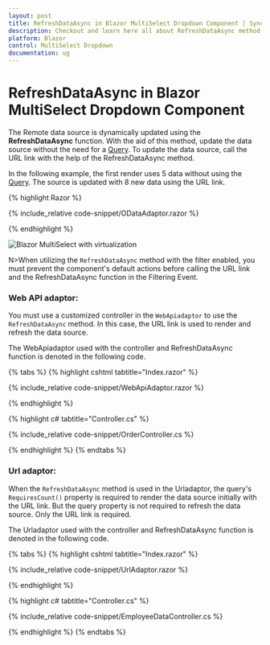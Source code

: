 ```yaml
---
layout: post
title: RefreshDataAsync in Blazor MultiSelect Dropdown Component | Syncfusion
description: Checkout and learn here all about RefreshDataAsync method in Syncfusion Blazor MultiSelect Dropdown component and much more.
platform: Blazor
control: MultiSelect Dropdown
documentation: ug
---
```


# RefreshDataAsync in Blazor MultiSelect Dropdown Component

The Remote data source is dynamically updated using the **RefreshDataAsync** function. With the aid of this method, update the data source without the need for a [Query](https://help.syncfusion.com/cr/blazor/Syncfusion.Blazor.DropDowns.SfDropDownBase-1.html#Syncfusion_Blazor_DropDowns_SfDropDownBase_1_Query). To update the data source, call the URL link with the help of the RefreshDataAsync method.

In the following example, the first render uses 5 data without using the [Query](https://help.syncfusion.com/cr/blazor/Syncfusion.Blazor.DropDowns.SfDropDownBase-1.html#Syncfusion_Blazor_DropDowns_SfDropDownBase_1_Query). The source is updated with 8 new data using the URL link.

{% highlight Razor %}

{% include_relative code-snippet/ODataAdaptor.razor %}

{% endhighlight %}

![Blazor MultiSelect with virtualization](./images/blazor-multiselect-refreshdata.gif)

N>When utilizing the `RefreshDataAsync` method with the filter enabled, you must prevent the component's default actions before calling the URL link and the RefreshDataAsync function in the Filtering Event.

### Web API adaptor:
You must use a customized controller in the `WebApiadaptor` to use the `RefreshDataAsync` method.
In this case, the URL link is used to render and refresh the data source.

The WebApiadaptor used with the controller and RefreshDataAsync function is denoted in the following code.

{% tabs %}
{% highlight cshtml tabtitle="Index.razor" %}

{% include_relative code-snippet/WebApiAdaptor.razor %}

{% endhighlight %}

{% highlight c# tabtitle="Controller.cs" %}

{% include_relative code-snippet/OrderController.cs %}

{% endhighlight %}
​​​​​​​{% endtabs %}

### Url adaptor:
When the `RefreshDataAsync` method is used in the Urladaptor, the query's `RequiresCount()` property is required to render the data source initially with the URL link. But the query property is not required to refresh the data source. Only the URL link is required.

The Urladaptor used with the controller and RefreshDataAsync function is denoted in the following code.

{% tabs %}
{% highlight cshtml tabtitle="Index.razor" %}

{% include_relative code-snippet/UrlAdaptor.razor %}

{% endhighlight %}

{% highlight c# tabtitle="Controller.cs" %}

{% include_relative code-snippet/EmployeeDataController.cs %}

{% endhighlight %}
​​​​​​​{% endtabs %}

